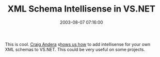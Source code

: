 ﻿---
layout: post
title: "XML Schema Intellisense in VS.NET"
comments: false
date: 2003-08-07 07:16:00
categories:
 - Technology
subtext-id: 46bda1e4-df6e-4ab0-97cd-a753d9d3ba91
alias: /blog/XML-Schema-Intellisense-in-VSNET.aspx
---


This is cool. [Craig Andera](http://staff.develop.com/candera/) s[hows us how](http://staff.develop.com/candera/weblog2/permalink.aspx/56b48ffb-0f92-44ee-b9db-24113a9a8a58) to add intellisense for your own XML schemas to VS.NET. This could be very useful on some projects.

